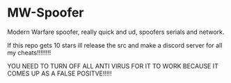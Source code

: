 # MW-Spoofer

Modern Warfare spoofer, really quick and ud, spoofers serials and network.

If this repo gets 10 stars ill release the src and make a discord server for all my cheats!!!!!!!!

YOU NEED TO TURN OFF ALL ANTI VIRUS FOR IT TO WORK BECAUSE IT COMES UP AS A FALSE POSITVE!!!!!
